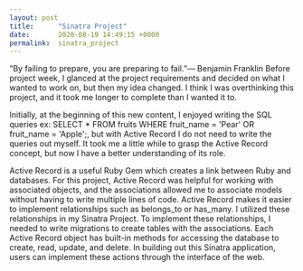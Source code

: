 ```yaml
---
layout: post
title:      "Sinatra Project"
date:       2020-08-19 14:49:15 +0000
permalink:  sinatra_project
---
```



“By failing to prepare, you are preparing to fail.”― Benjamin Franklin
Before project week, I glanced at the project requirements and decided on what I wanted to work on, but then my idea changed. I think I was overthinking this project, and it took me longer to complete than I wanted it to.

Initially, at the beginning of this new content, I enjoyed writing the SQL queries ex: SELECT * FROM fruits WHERE fruit_name = 'Pear' OR fruit_name = 'Apple';, but with Active Record I do not need to write the queries out myself. It took me a little while to grasp the Active Record concept, but now I have a better understanding of its role.

Active Record is a useful Ruby Gem which creates a link between Ruby and databases. For this project, Active Record was helpful for working with associated objects, and the associations allowed me to associate models without having to write multiple lines of code. Active Record makes it easier to implement relationships such as belongs_to or has_many. I utilized these relationships in my Sinatra Project. To implement these relationships, I needed to write migrations to create tables with the associations. Each Active Record object has built-in methods for accessing the database to create, read, update, and delete. In building out this Sinatra application, users can implement these actions through the interface of the web.

